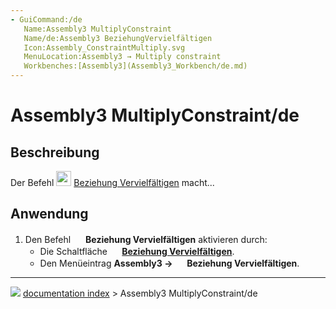 ```yaml
---
- GuiCommand:/de
   Name:Assembly3 MultiplyConstraint
   Name/de:Assembly3 BeziehungVervielfältigen
   Icon:Assembly_ConstraintMultiply.svg‎‎
   MenuLocation:Assembly3 → Multiply constraint
   Workbenches:[Assembly3](Assembly3_Workbench/de.md)
---
```


# Assembly3 MultiplyConstraint/de

## Beschreibung

Der Befehl <img alt="" src=images/Assembly_ConstraintMultiply.svg  style="width:24px;"> [Beziehung Vervielfältigen](Assembly3_MultiplyConstraint/de.md) macht\...

## Anwendung

1.  Den Befehl <img alt="" src=images/Assembly_ConstraintMultiply.svg  style="width:16px;"> **Beziehung Vervielfältigen** aktivieren durch:
    -   Die Schaltfläche **<img src="images/Assembly_ConstraintMultiply.svg" width=16px> [Beziehung Vervielfältigen](Assembly3_MultiplyConstraint/de.md)**.
    -   Den Menüeintrag **Assembly3 → <img src="images/Assembly_ConstraintMultiply.svg" width=16px> Beziehung Vervielfältigen**.



---
![](images/Right_arrow.png) [documentation index](../README.md) > Assembly3 MultiplyConstraint/de
